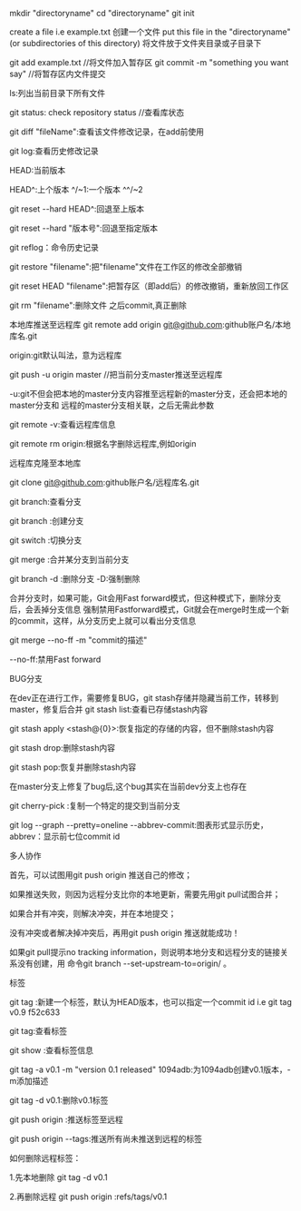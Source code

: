 mkdir "directoryname"
cd "directoryname"
git init

create a file i.e example.txt 创建一个文件
put this file in the "directoryname"(or subdirectories of this directory)
将文件放于文件夹目录或子目录下

git add example.txt //将文件加入暂存区
git commit -m "something you want say" //将暂存区内文件提交



ls:列出当前目录下所有文件

git status: check repository status //查看库状态

git diff "fileName":查看该文件修改记录，在add前使用

git log:查看历史修改记录

HEAD:当前版本

HEAD^:上个版本 ^/~1:一个版本 ^^/~2

git reset --hard HEAD^:回退至上版本

git reset --hard "版本号":回退至指定版本

git reflog：命令历史记录

git restore "filename":把"filename"文件在工作区的修改全部撤销

git reset HEAD "filename":把暂存区（即add后）的修改撤销，重新放回工作区

git rm "filename":删除文件    之后commit,真正删除



本地库推送至远程库
git remote add origin git@github.com:github账户名/本地库名.git

origin:git默认叫法，意为远程库

git push -u origin master //把当前分支master推送至远程库

-u:git不但会把本地的master分支内容推至远程新的master分支，还会把本地的master分支和
远程的master分支相关联，之后无需此参数

git remote -v:查看远程库信息

git remote rm origin:根据名字删除远程库,例如origin

远程库克隆至本地库

git clone git@github.com:github账户名/远程库名.git


git branch:查看分支

git branch <name>:创建分支

git switch <name>:切换分支

git merge <name>:合并某分支到当前分支

git branch -d <name>:删除分支 -D:强制删除


合并分支时，如果可能，Git会用Fast forward模式，但这种模式下，删除分支后，会丢掉分支信息
强制禁用Fastforward模式，Git就会在merge时生成一个新的commit，这样，从分支历史上就可以看出分支信息

git merge --no-ff -m "commit的描述" <branchName>

--no-ff:禁用Fast forward


BUG分支

在dev正在进行工作，需要修复BUG，git stash存储并隐藏当前工作，转移到master，修复后合并
git stash list:查看已存储stash内容

git stash apply <stash@{0}>:恢复指定的存储的内容，但不删除stash内容

git stash drop:删除stash内容

git stash pop:恢复并删除stash内容

在master分支上修复了bug后,这个bug其实在当前dev分支上也存在

git cherry-pick <commit id>:复制一个特定的提交到当前分支


git log --graph --pretty=oneline --abbrev-commit:图表形式显示历史，abbrev：显示前七位commit id

多人协作

首先，可以试图用git push origin <branch-name>推送自己的修改；

如果推送失败，则因为远程分支比你的本地更新，需要先用git pull试图合并；

如果合并有冲突，则解决冲突，并在本地提交；

没有冲突或者解决掉冲突后，再用git push origin <branch-name>推送就能成功！

如果git pull提示no tracking information，则说明本地分支和远程分支的链接关系没有创建，用
命令git branch --set-upstream-to=origin/<branch-name> <branch-name> 。


标签

git tag <tagname>:新建一个标签，默认为HEAD版本，也可以指定一个commit id
i.e git tag v0.9 f52c633

git tag:查看标签

git show <tagname>:查看标签信息

git tag -a v0.1 -m "version 0.1 released" 1094adb:为1094adb创建v0.1版本，-m添加描述

git tag -d v0.1:删除v0.1标签

git push origin <tagname>:推送标签至远程

git push origin --tags:推送所有尚未推送到远程的标签

如何删除远程标签：

1.先本地删除 git tag -d v0.1

2.再删除远程 git push origin :refs/tags/v0.1




